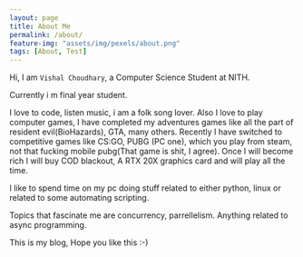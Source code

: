 ```yaml
---
layout: page
title: About Me
permalink: /about/
feature-img: "assets/img/pexels/about.png"
tags: [About, Test]
---
```


Hi, I am `Vishal Choudhary`, a Computer Science Student at NITH.

Currently i m final year student. 

I love to code, listen music, i am a folk song lover. Also I love to play computer games, I have completed my adventures games like all the part of resident evil(BioHazards), GTA, many others.
Recently I have switched to competitive games like CS:GO, PUBG (PC one), which you play from steam, not that fucking mobile pubg(That game is shit, I agree). Once I will become rich I will buy COD blackout, A RTX 20X graphics card and will play all the time.

I like to spend time on my pc doing stuff related to either python, linux or related to some automating scripting.

Topics that fascinate me are concurrency, parrellelism. Anything related to async programming. 

This is my blog, Hope you like this :-)
 
